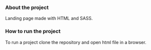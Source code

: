 ### About the project

Landing page made with HTML and SASS.

### How to run the project

To run a project clone the repository and open html file in a browser. 
